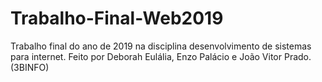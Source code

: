 # Trabalho-Final-Web2019
Trabalho final do ano de 2019 na disciplina desenvolvimento de sistemas para internet. Feito por Deborah Eulália, Enzo Palácio e João Vitor Prado. (3BINFO)
